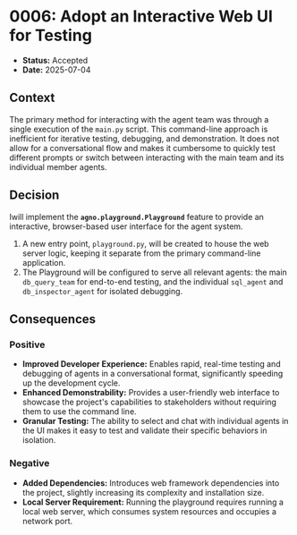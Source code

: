 # 0006: Adopt an Interactive Web UI for Testing

* **Status:** Accepted
* **Date:** 2025-07-04

## Context

The primary method for interacting with the agent team was through a single execution of the `main.py` script. This command-line approach is inefficient for iterative testing, debugging, and demonstration. It does not allow for a conversational flow and makes it cumbersome to quickly test different prompts or switch between interacting with the main team and its individual member agents.

## Decision

Iwill implement the **`agno.playground.Playground`** feature to provide an interactive, browser-based user interface for the agent system.

1. A new entry point, `playground.py`, will be created to house the web server logic, keeping it separate from the primary command-line application.
2. The Playground will be configured to serve all relevant agents: the main `db_query_team` for end-to-end testing, and the individual `sql_agent` and `db_inspector_agent` for isolated debugging.

## Consequences

### Positive

* **Improved Developer Experience:** Enables rapid, real-time testing and debugging of agents in a conversational format, significantly speeding up the development cycle.
* **Enhanced Demonstrability:** Provides a user-friendly web interface to showcase the project's capabilities to stakeholders without requiring them to use the command line.
* **Granular Testing:** The ability to select and chat with individual agents in the UI makes it easy to test and validate their specific behaviors in isolation.

### Negative

* **Added Dependencies:** Introduces web framework dependencies into the project, slightly increasing its complexity and installation size.
* **Local Server Requirement:** Running the playground requires running a local web server, which consumes system resources and occupies a network port.
